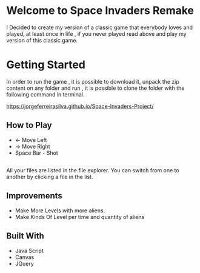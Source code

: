 # Welcome to Space Invaders Remake

I Decided to create my version of a classic game that everybody loves and played, at least once in life , if you never played read above and play my version of this classic game.

# Getting Started

In order to run the game , it is possible to download it, unpack the zip content on any folder and run , it is possible to clone the folder with the following command in terminal.

https://jorgeferreirasilva.github.io/Space-Invaders-Project/

## How to Play

- <-  Move Left
- ->  Move Right
- Space Bar - Shot

## 

All your files are listed in the file explorer. You can switch from one to another by clicking a file in the list.

## Improvements


*  Make More Levels with more aliens.
* Make Kinds Of Level per time and quantity of aliens

## Built With

* Java Script
* Canvas 
* JQuery
